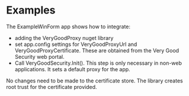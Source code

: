 ﻿# Examples

The ExampleWinForm app shows how to integrate:

- adding the VeryGoodProxy nuget library 
- set app.config settings for VeryGoodProxyUrl and VeryGoodProxyCertificate. These are obtained from the Very Good Security web portal.
- Call VeryGoodSecurity.Init().  This step is only necessary in non-web applications.  It sets a default proxy for the app.

No changes need to be made to the certificate store.  The library creates root trust for the certificate provided.